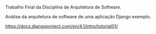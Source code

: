 Trabalho Final da Disciplina de Arquitetura de Software.

Análise da arquitetura de software de uma aplicação Django exemplo. 

https://docs.djangoproject.com/en/4.1/intro/tutorial01/